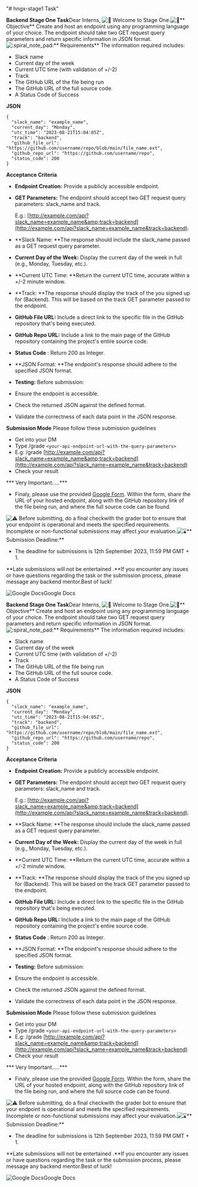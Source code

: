 "# hngx-stage1 Task"


**Backend Stage One Task**Dear Interns, ![👏](https://a.slack-edge.com/production-standard-emoji-assets/14.0/google-medium/1f44f.png)
Welcome to Stage One.![🎯](https://a.slack-edge.com/production-standard-emoji-assets/14.0/google-medium/1f3af.png)** Objective**
Create and host an endpoint using any programming language of your choice.
The endpoint should take two GET request query parameters and return specific information in JSON format.![:spiral_note_pad:](https://a.slack-edge.com/production-standard-emoji-assets/14.0/google-medium/1f5d2-fe0f.png)** Requirements**
The information required includes:

* Slack name
* Current day of the week
* Current UTC time (with validation of +/-2)
* Track
* The GitHub URL of the file being run
* The GitHub URL of the full source code.
* A  Status Code of Success

**JSON**

```
{
  "slack_name": "example_name",
  "current_day": "Monday",
  "utc_time": "2023-08-21T15:04:05Z",
  "track": "backend",
  "github_file_url": "https://github.com/username/repo/blob/main/file_name.ext",
  "github_repo_url": "https://github.com/username/repo",
  "status_code": 200
}
```

**Acceptance Criteria**

* **Endpoint Creation:** Provide a publicly accessible endpoint.
* **GET Parameters:** The endpoint should accept two GET request query parameters: slack_name and track.

  E.g.: [http://example.com/api?slack_name=example_name&amp;track=backend](http://example.com/api?slack_name=example_name&track=backend).
* **Slack Name: **The response should include the slack_name passed as a GET request query parameter.
* **Current Day of the Week:** Display the current day of the week in full (e.g., Monday, Tuesday, etc.).
* **Current UTC Time: **Return the current UTC time, accurate within a +/-2 minute window.
* **Track: **The response should display the track of the you signed up for (Backend). This will be based on the track GET parameter passed to the endpoint.
* **GitHub File URL:** Include a direct link to the specific file in the GitHub repository that's being executed.
* **GitHub Repo URL:** Include a link to the main page of the GitHub repository containing the project's entire source code.
* **Status Code** : Return 200 as Integer.
* **JSON Format: **The endpoint's response should adhere to the specified JSON format.
* **Testing:** Before submission:
* Ensure the endpoint is accessible.
* Check the returned JSON against the defined format.
* Validate the correctness of each data point in the JSON response.

**Submission Mode**
Please follow these submission guidelines

* Get into your DM
* Type /grade `<your-api-endpoint-url-with-the-query-parameters>`
* E.g: /grade [http://example.com/api?slack_name=example_name&amp;track=backend](http://example.com/api?slack_name=example_name&track=backend)
* Check your result

***                                                                Very Important.....***

* Finaly, please use the provided [Google Form](https://forms.gle/zUwsiDyXUJ8pRFmu8). Within the form, share the URL of your hosted endpoint, along with the GitHub repository link of the file being run, and where the full source code can be found.

![⚠️](https://a.slack-edge.com/production-standard-emoji-assets/14.0/google-medium/26a0-fe0f.png) Before submitting, do a final checkwith the grader bot to ensure that your endpoint is operational and meets the specified requirements. Incomplete or non-functional submissions may affect your evaluation.![⌛️](https://a.slack-edge.com/production-standard-emoji-assets/14.0/google-medium/231b.png)** Submission Deadline:**

* The deadline for submissions is 12th September 2023, 11:59 PM GMT + 1.

**Late submissions will not be entertained .**If you encounter any issues or have questions regarding the task or the submission process, please message any backend mentor.Best of luck!

![Google Docs](https://slack-imgs.com/?c=1&o1=wi32.he32.si&url=http%3A%2F%2Fssl.gstatic.com%2Fdocs%2Fforms%2Fdevice_home%2Fios_120.png)Google Docs

**Backend Stage One Task**Dear Interns, ![👏](https://a.slack-edge.com/production-standard-emoji-assets/14.0/google-medium/1f44f.png)
Welcome to Stage One.![🎯](https://a.slack-edge.com/production-standard-emoji-assets/14.0/google-medium/1f3af.png)** Objective**
Create and host an endpoint using any programming language of your choice.
The endpoint should take two GET request query parameters and return specific information in JSON format.![:spiral_note_pad:](https://a.slack-edge.com/production-standard-emoji-assets/14.0/google-medium/1f5d2-fe0f.png)** Requirements**
The information required includes:

* Slack name
* Current day of the week
* Current UTC time (with validation of +/-2)
* Track
* The GitHub URL of the file being run
* The GitHub URL of the full source code.
* A  Status Code of Success

**JSON**

```
{
  "slack_name": "example_name",
  "current_day": "Monday",
  "utc_time": "2023-08-21T15:04:05Z",
  "track": "backend",
  "github_file_url": "https://github.com/username/repo/blob/main/file_name.ext",
  "github_repo_url": "https://github.com/username/repo",
  "status_code": 200
}
```

**Acceptance Criteria**

* **Endpoint Creation:** Provide a publicly accessible endpoint.
* **GET Parameters:** The endpoint should accept two GET request query parameters: slack_name and track.

  E.g.: [http://example.com/api?slack_name=example_name&amp;track=backend](http://example.com/api?slack_name=example_name&track=backend).
* **Slack Name: **The response should include the slack_name passed as a GET request query parameter.
* **Current Day of the Week:** Display the current day of the week in full (e.g., Monday, Tuesday, etc.).
* **Current UTC Time: **Return the current UTC time, accurate within a +/-2 minute window.
* **Track: **The response should display the track of the you signed up for (Backend). This will be based on the track GET parameter passed to the endpoint.
* **GitHub File URL:** Include a direct link to the specific file in the GitHub repository that's being executed.
* **GitHub Repo URL:** Include a link to the main page of the GitHub repository containing the project's entire source code.
* **Status Code** : Return 200 as Integer.
* **JSON Format: **The endpoint's response should adhere to the specified JSON format.
* **Testing:** Before submission:
* Ensure the endpoint is accessible.
* Check the returned JSON against the defined format.
* Validate the correctness of each data point in the JSON response.

**Submission Mode**
Please follow these submission guidelines

* Get into your DM
* Type /grade `<your-api-endpoint-url-with-the-query-parameters>`
* E.g: /grade [http://example.com/api?slack_name=example_name&amp;track=backend](http://example.com/api?slack_name=example_name&track=backend)
* Check your result

***                                                                Very Important.....***

* Finaly, please use the provided [Google Form](https://forms.gle/zUwsiDyXUJ8pRFmu8). Within the form, share the URL of your hosted endpoint, along with the GitHub repository link of the file being run, and where the full source code can be found.

![⚠️](https://a.slack-edge.com/production-standard-emoji-assets/14.0/google-medium/26a0-fe0f.png) Before submitting, do a final checkwith the grader bot to ensure that your endpoint is operational and meets the specified requirements. Incomplete or non-functional submissions may affect your evaluation.![⌛️](https://a.slack-edge.com/production-standard-emoji-assets/14.0/google-medium/231b.png)** Submission Deadline:**

* The deadline for submissions is 12th September 2023, 11:59 PM GMT + 1.

**Late submissions will not be entertained .**If you encounter any issues or have questions regarding the task or the submission process, please message any backend mentor.Best of luck!

![Google Docs](https://slack-imgs.com/?c=1&o1=wi32.he32.si&url=http%3A%2F%2Fssl.gstatic.com%2Fdocs%2Fforms%2Fdevice_home%2Fios_120.png)Google Docs
